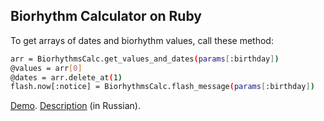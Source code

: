 ## Biorhythm Calculator on Ruby

To get arrays of dates and biorhythm values, call these method:

```bash
arr = BiorhythmsCalc.get_values_and_dates(params[:birthday])
@values = arr[0]
@dates = arr.delete_at(1)
flash.now[:notice] = BiorhythmsCalc.flash_message(params[:birthday])
```

[Demo](https://masterpro.herokuapp.com/bio/index).
[Description](https://masterpro.ws/biorhythm-calculator-ruby) (in Russian).

